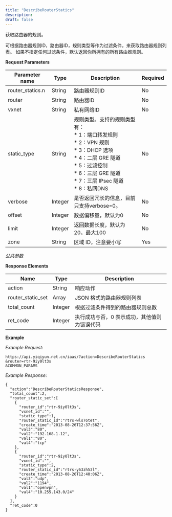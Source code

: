 ```yaml
---
title: "DescribeRouterStatics"
description: 
draft: false
---
```




获取路由器的规则。

可根据路由器规则ID，路由器ID，规则类型等作为过滤条件，来获取路由器规则列表。 如果不指定任何过滤条件，默认返回你所拥有的所有路由器规则。

**Request Parameters**

| Parameter name | Type | Description | Required |
| --- | --- | --- | --- |
| router_statics.n | String | 路由器规则ID | No |
| router | String | 路由器ID | No |
| vxnet | String | 私有网络ID | No |
| static_type | String | 规则类型。支持的规则类型有：<br/>*   1：端口转发规则<br/>*   2：VPN 规则<br/>*   3：DHCP 选项<br/>*   4：二层 GRE 隧道<br/>*   5：过滤控制<br/>*   6：三层 GRE 隧道<br/>*   7：三层 IPsec 隧道<br/>*   8：私网DNS | No |
| verbose | Integer | 是否返回冗长的信息，目前只支持verbose=0。 | No |
| offset | Integer | 数据偏移量，默认为0 | No |
| limit | Integer | 返回数据长度，默认为20，最大100 | No |
| zone | String | 区域 ID，注意要小写 | Yes |

[_公共参数_](../../../parameters/)

**Response Elements**

| Name | Type | Description |
| --- | --- | --- |
| action | String | 响应动作 |
| router_static_set | Array | JSON 格式的路由器规则列表 |
| total_count | Integer | 根据过滤条件得到的路由器规则总数 |
| ret_code | Integer | 执行成功与否，0 表示成功，其他值则为错误代码 |

**Example**

_Example Request_:

```
https://api.yiqiyun.net.cn/iaas/?action=DescribeRouterStatics
&router=rtr-9iy0lt3s
&COMMON_PARAMS
```

_Example Response_:

```
{
  "action":"DescribeRouterStaticsResponse",
  "total_count":2,
  "router_static_set":[
    {
      "router_id":"rtr-9iy0lt3s",
      "vxnet_id":"",
      "static_type":1,
      "router_static_id":"rtrs-wls7otet",
      "create_time":"2013-08-26T12:37:56Z",
      "val3":"80",
      "val2":"192.168.1.12",
      "val1":"80",
      "val4":"tcp"
    },
    {
      "router_id":"rtr-9iy0lt3s",
      "vxnet_id":"",
      "static_type":2,
      "router_static_id":"rtrs-y63zh53l",
      "create_time":"2013-08-26T12:40:06Z",
      "val3":"udp",
      "val2":"1194",
      "val1":"openvpn",
      "val4":"10.255.143.0/24"
    }
  ],
  "ret_code":0
}
```
